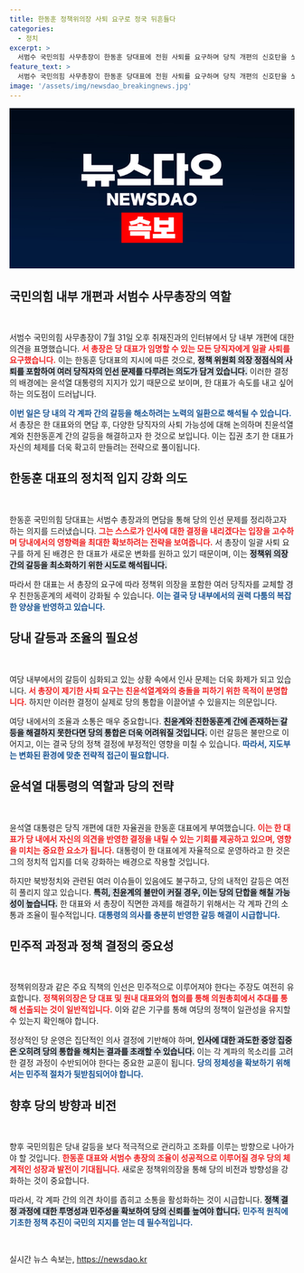 ```yaml
---
title: 한동훈 정책위의장 사퇴 요구로 정국 뒤흔들다
categories:
  - 정치
excerpt: >
  서범수 국민의힘 사무총장이 한동훈 당대표에 전원 사퇴를 요구하며 당직 개편의 신호탄을 쏘았다. 친윤석열계와의 충돌을 피하며 새 체제를 구축하려는 한 대표의 전략이 주목받고 있다.
feature_text: >
  서범수 국민의힘 사무총장이 한동훈 당대표에 전원 사퇴를 요구하며 당직 개편의 신호탄을 쏘았다. 친윤석열계와의 충돌을 피하며 새 체제를 구축하려는 한 대표의 전략이 주목받고 있다.
image: '/assets/img/newsdao_breakingnews.jpg'
---
```


<p><img src="/assets/img/newsdao_breakingnews.jpg" alt="bookingtag 속보" /></p>

<h2 data-ke-size="size26">국민의힘 내부 개편과 서범수 사무총장의 역할</h2>

<p data-ke-size="size16">&nbsp;</p>

<p>서범수 국민의힘 사무총장이 7월 31일 오후 취재진과의 인터뷰에서 당 내부 개편에 대한 의견을 표명했습니다. <b><span style="color: #ee2323;">서 총장은 당 대표가 임명할 수 있는 모든 당직자에게 일괄 사퇴를 요구했습니다.</span></b> 이는 한동훈 당대표의 지시에 따른 것으로, <b><span style="background-color: #21538527;">정책 위원회 의장 정점식의 사퇴를 포함하여 여러 당직자의 인선 문제를 다루려는 의도가 담겨 있습니다.</span></b> 이러한 결정의 배경에는 윤석열 대통령의 지지가 있기 때문으로 보이며, 한 대표가 속도를 내고 싶어하는 의도점이 드러납니다. </p>

<p><b><span style="color: #1a5490;">이번 일은 당 내의 각 계파 간의 갈등을 해소하려는 노력의 일환으로 해석될 수 있습니다.</span></b> 서 총장은 한 대표와의 면담 후, 다양한 당직자의 사퇴 가능성에 대해 논의하며 친윤석열계와 친한동훈계 간의 갈등을 해결하고자 한 것으로 보입니다. 이는 집권 초기 한 대표가 자신의 체제를 더욱 확고히 만들려는 전략으로 풀이됩니다. </p>

<h2 data-ke-size="size26">한동훈 대표의 정치적 입지 강화 의도</h2>

<p data-ke-size="size16">&nbsp;</p>

<p>한동훈 국민의힘 당대표는 서범수 총장과의 면담을 통해 당의 인선 문제를 정리하고자 하는 의지를 드러냈습니다. <b><span style="color: #ee2323;">그는 스스로가 인사에 대한 결정을 내리겠다는 입장을 고수하며 당내에서의 영향력을 최대한 확보하려는 전략을 보여줍니다.</span></b> 서 총장이 일괄 사퇴 요구를 하게 된 배경은 한 대표가 새로운 변화를 원하고 있기 때문이며, 이는 <b><span style="background-color: #21538527;">정책위 의장 간의 갈등을 최소화하기 위한 시도로 해석됩니다.</span></b> </p>

<p>따라서 한 대표는 서 총장의 요구에 따라 정책위 의장을 포함한 여러 당직자를 교체할 경우 친한동훈계의 세력이 강화될 수 있습니다. <b><span style="color: #1a5490;">이는 결국 당 내부에서의 권력 다툼의 복잡한 양상을 반영하고 있습니다.</span></b> </p>

<h2 data-ke-size="size26">당내 갈등과 조율의 필요성</h2>

<p data-ke-size="size16">&nbsp;</p>

<p>여당 내부에서의 갈등이 심화되고 있는 상황 속에서 인사 문제는 더욱 화제가 되고 있습니다. <b><span style="color: #ee2323;">서 총장이 제기한 사퇴 요구는 친윤석열계와의 충돌을 피하기 위한 목적이 분명합니다.</span></b> 하지만 이러한 결정이 실제로 당의 통합을 이끌어낼 수 있을지는 의문입니다. </p>

<p>여당 내에서의 조율과 소통은 매우 중요합니다. <b><span style="background-color: #21538527;">친윤계와 친한동훈계 간에 존재하는 갈등을 해결하지 못한다면 당의 통합은 더욱 어려워질 것입니다.</span></b> 이런 갈등은 불만으로 이어지고, 이는 결국 당의 정책 결정에 부정적인 영향을 미칠 수 있습니다. <b><span style="color: #1a5490;">따라서, 지도부는 변화된 환경에 맞춘 전략적 접근이 필요합니다.</span></b>  </p>

<h2 data-ke-size="size26">윤석열 대통령의 역할과 당의 전략</h2>

<p data-ke-size="size16">&nbsp;</p>

<p>윤석열 대통령은 당직 개편에 대한 자율권을 한동훈 대표에게 부여했습니다. <b><span style="color: #ee2323;">이는 한 대표가 당 내에서 자신의 의견을 반영한 결정을 내릴 수 있는 기회를 제공하고 있으며, 영향을 미치는 중요한 요소가 됩니다.</span></b> 대통령이 한 대표에게 자율적으로 운영하라고 한 것은 그의 정치적 입지를 더욱 강화하는 배경으로 작용할 것입니다. </p>

<p>하지만 북방정치와 관련된 여러 이슈들이 있음에도 불구하고, 당의 내적인 갈등은 여전히 풀리지 않고 있습니다. <b><span style="background-color: #21538527;">특히, 친윤계의 불만이 커질 경우, 이는 당의 단합을 해칠 가능성이 높습니다.</span></b> 한 대표와 서 총장이 직면한 과제를 해결하기 위해서는 각 계파 간의 소통과 조율이 필수적입니다. <b><span style="color: #1a5490;">대통령의 의사를 충분히 반영한 갈등 해결이 시급합니다.</span></b> </p>

<h2 data-ke-size="size26">민주적 과정과 정책 결정의 중요성</h2>

<p data-ke-size="size16">&nbsp;</p>

<p>정책위의장과 같은 주요 직책의 인선은 민주적으로 이루어져야 한다는 주장도 여전히 유효합니다. <b><span style="color: #ee2323;">정책위의장은 당 대표 및 원내 대표와의 협의를 통해 의원총회에서 추대를 통해 선출되는 것이 일반적입니다.</span></b> 이와 같은 기구를 통해 여당의 정책이 일관성을 유지할 수 있는지 확인해야 합니다.</p>

<p>정상적인 당 운영은 집단적인 의사 결정에 기반해야 하며, <b><span style="background-color: #21538527;">인사에 대한 과도한 중앙 집중은 오히려 당의 통합을 해치는 결과를 초래할 수 있습니다.</span></b> 이는 각 계파의 목소리를 고려한 결정 과정이 수반되어야 한다는 중요한 교훈이 됩니다. <b><span style="color: #1a5490;">당의 정체성을 확보하기 위해서는 민주적 절차가 뒷받침되어야 합니다.</span></b> </p>

<h2 data-ke-size="size26">향후 당의 방향과 비전</h2>

<p data-ke-size="size16">&nbsp;</p>

<p>향후 국민의힘은 당내 갈등을 보다 적극적으로 관리하고 조화를 이루는 방향으로 나아가야 할 것입니다. <b><span style="color: #ee2323;">한동훈 대표와 서범수 총장의 조율이 성공적으로 이루어질 경우 당의 체계적인 성장과 발전이 기대됩니다.</span></b> 새로운 정책위의장을 통해 당의 비전과 방향성을 강화하는 것이 중요합니다.</p>

<p>따라서, 각 계파 간의 의견 차이를 좁히고 소통을 활성화하는 것이 시급합니다. <b><span style="background-color: #21538527;">정책 결정 과정에 대한 투명성과 민주성을 확보하여 당의 신뢰를 높여야 합니다.</span></b> <b><span style="color: #1a5490;">민주적 원칙에 기초한 정책 추진이 국민의 지지를 얻는 데 필수적입니다.</span></b> </p>

<p data-ke-size="size16">&nbsp;</p>
실시간 뉴스 속보는, <a href="https://newsdao.kr" rel="dofollow">https://newsdao.kr</a>



